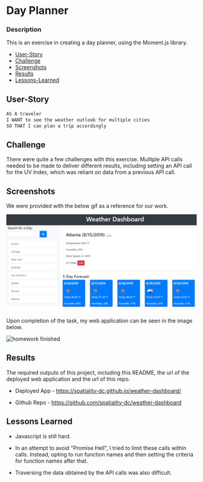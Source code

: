 # Day Planner

### Description

This is an exercise in creating a day planner, using the Moment.js library.

- [User-Story](##User-Story)
- [Challenge](##Challenge)
- [Screenshots](##Screenshots)
- [Results](##Results)
- [Lessons-Learned](##Lessons-Learned)

## User-Story

```
AS A traveler
I WANT to see the weather outlook for multiple cities
SO THAT I can plan a trip accordingly
```

## Challenge

There were quite a few challenges with this exercise. Mulitple API calls needed to be made to deliver different results, including setting an API call for the UV Index, which was reliant on data from a previous API call.

## Screenshots

We were provided with the below gif as a reference for our work.

![homework demo](./assets/img/homework-demo.png)

Upon completion of the task, my web application can be seen in the image below.

![homework finished](./documents/homework-completed.png)

## Results

The required outputs of this project, including this README, the url of the deployed web application and the url of this repo.

- Deployed App - https://spatiality-dc.github.io/weather-dashboard/

- Github Repo - https://github.com/spatiality-dc/weather-dashboard

## Lessons Learned

- Javascript is still hard.

- In an attempt to avoid "Promise Hell", I tried to limit these calls within calls. Instead, opting to run function names and then setting the criteria for function names after that.

- Traversing the data obtained by the API calls was also difficult.
